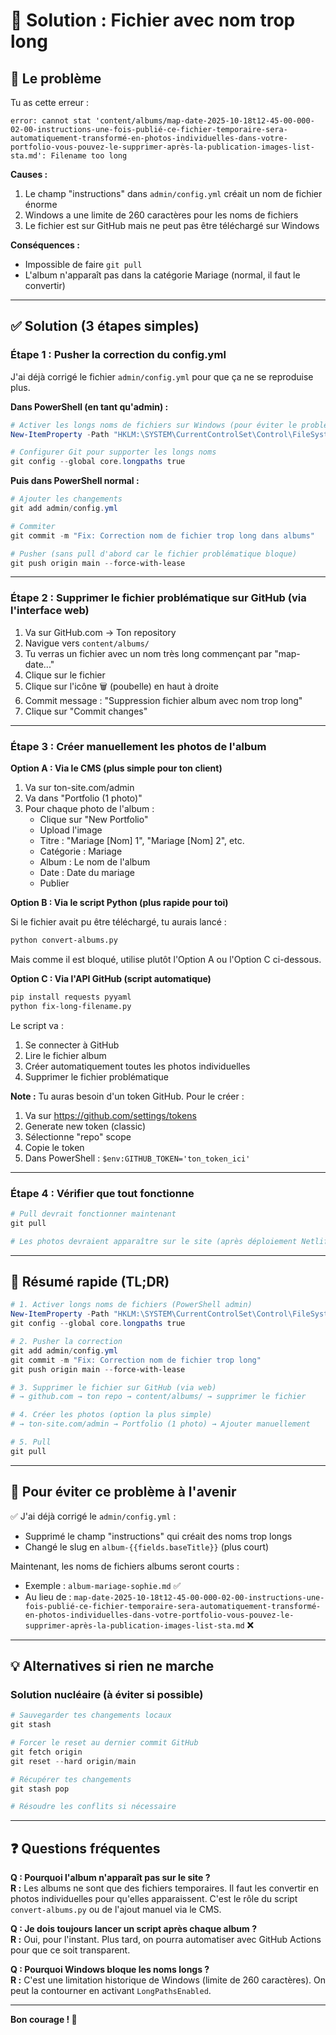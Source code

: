 # 🔧 Solution : Fichier avec nom trop long

## 🐛 Le problème

Tu as cette erreur :
```
error: cannot stat 'content/albums/map-date-2025-10-18t12-45-00-000-02-00-instructions-une-fois-publié-ce-fichier-temporaire-sera-automatiquement-transformé-en-photos-individuelles-dans-votre-portfolio-vous-pouvez-le-supprimer-après-la-publication-images-list-sta.md': Filename too long
```

**Causes :**
1. Le champ "instructions" dans `admin/config.yml` créait un nom de fichier énorme
2. Windows a une limite de 260 caractères pour les noms de fichiers
3. Le fichier est sur GitHub mais ne peut pas être téléchargé sur Windows

**Conséquences :**
- Impossible de faire `git pull`
- L'album n'apparaît pas dans la catégorie Mariage (normal, il faut le convertir)

---

## ✅ Solution (3 étapes simples)

### **Étape 1 : Pusher la correction du config.yml**

J'ai déjà corrigé le fichier `admin/config.yml` pour que ça ne se reproduise plus.

**Dans PowerShell (en tant qu'admin) :**

```powershell
# Activer les longs noms de fichiers sur Windows (pour éviter le problème à l'avenir)
New-ItemProperty -Path "HKLM:\SYSTEM\CurrentControlSet\Control\FileSystem" -Name "LongPathsEnabled" -Value 1 -PropertyType DWORD -Force

# Configurer Git pour supporter les longs noms
git config --global core.longpaths true
```

**Puis dans PowerShell normal :**

```powershell
# Ajouter les changements
git add admin/config.yml

# Commiter
git commit -m "Fix: Correction nom de fichier trop long dans albums"

# Pusher (sans pull d'abord car le fichier problématique bloque)
git push origin main --force-with-lease
```

---

### **Étape 2 : Supprimer le fichier problématique sur GitHub (via l'interface web)**

1. Va sur GitHub.com → Ton repository
2. Navigue vers `content/albums/`
3. Tu verras un fichier avec un nom très long commençant par "map-date..."
4. Clique sur le fichier
5. Clique sur l'icône 🗑️ (poubelle) en haut à droite
6. Commit message : "Suppression fichier album avec nom trop long"
7. Clique sur "Commit changes"

---

### **Étape 3 : Créer manuellement les photos de l'album**

**Option A : Via le CMS (plus simple pour ton client)**

1. Va sur ton-site.com/admin
2. Va dans "Portfolio (1 photo)"
3. Pour chaque photo de l'album :
   - Clique sur "New Portfolio"
   - Upload l'image
   - Titre : "Mariage [Nom] 1", "Mariage [Nom] 2", etc.
   - Catégorie : Mariage
   - Album : Le nom de l'album
   - Date : Date du mariage
   - Publier

**Option B : Via le script Python (plus rapide pour toi)**

Si le fichier avait pu être téléchargé, tu aurais lancé :
```bash
python convert-albums.py
```

Mais comme il est bloqué, utilise plutôt l'Option A ou l'Option C ci-dessous.

**Option C : Via l'API GitHub (script automatique)**

```bash
pip install requests pyyaml
python fix-long-filename.py
```

Le script va :
1. Se connecter à GitHub
2. Lire le fichier album
3. Créer automatiquement toutes les photos individuelles
4. Supprimer le fichier problématique

**Note :** Tu auras besoin d'un token GitHub. Pour le créer :
1. Va sur https://github.com/settings/tokens
2. Generate new token (classic)
3. Sélectionne "repo" scope
4. Copie le token
5. Dans PowerShell : `$env:GITHUB_TOKEN='ton_token_ici'`

---

### **Étape 4 : Vérifier que tout fonctionne**

```powershell
# Pull devrait fonctionner maintenant
git pull

# Les photos devraient apparaître sur le site (après déploiement Netlify)
```

---

## 🎯 Résumé rapide (TL;DR)

```powershell
# 1. Activer longs noms de fichiers (PowerShell admin)
New-ItemProperty -Path "HKLM:\SYSTEM\CurrentControlSet\Control\FileSystem" -Name "LongPathsEnabled" -Value 1 -PropertyType DWORD -Force
git config --global core.longpaths true

# 2. Pusher la correction
git add admin/config.yml
git commit -m "Fix: Correction nom de fichier trop long"
git push origin main --force-with-lease

# 3. Supprimer le fichier sur GitHub (via web)
# → github.com → ton repo → content/albums/ → supprimer le fichier

# 4. Créer les photos (option la plus simple)
# → ton-site.com/admin → Portfolio (1 photo) → Ajouter manuellement

# 5. Pull
git pull
```

---

## 🚀 Pour éviter ce problème à l'avenir

✅ J'ai déjà corrigé le `admin/config.yml` :
- Supprimé le champ "instructions" qui créait des noms trop longs
- Changé le slug en `album-{{fields.baseTitle}}` (plus court)

Maintenant, les noms de fichiers albums seront courts :
- Exemple : `album-mariage-sophie.md` ✅
- Au lieu de : `map-date-2025-10-18t12-45-00-000-02-00-instructions-une-fois-publié-ce-fichier-temporaire-sera-automatiquement-transformé-en-photos-individuelles-dans-votre-portfolio-vous-pouvez-le-supprimer-après-la-publication-images-list-sta.md` ❌

---

## 💡 Alternatives si rien ne marche

### **Solution nucléaire (à éviter si possible)**

```powershell
# Sauvegarder tes changements locaux
git stash

# Forcer le reset au dernier commit GitHub
git fetch origin
git reset --hard origin/main

# Récupérer tes changements
git stash pop

# Résoudre les conflits si nécessaire
```

---

## ❓ Questions fréquentes

**Q : Pourquoi l'album n'apparaît pas sur le site ?**  
**R :** Les albums ne sont que des fichiers temporaires. Il faut les convertir en photos individuelles pour qu'elles apparaissent. C'est le rôle du script `convert-albums.py` ou de l'ajout manuel via le CMS.

**Q : Je dois toujours lancer un script après chaque album ?**  
**R :** Oui, pour l'instant. Plus tard, on pourra automatiser avec GitHub Actions pour que ce soit transparent.

**Q : Pourquoi Windows bloque les noms longs ?**  
**R :** C'est une limitation historique de Windows (limite de 260 caractères). On peut la contourner en activant `LongPathsEnabled`.

---

**Bon courage ! 🚀**


